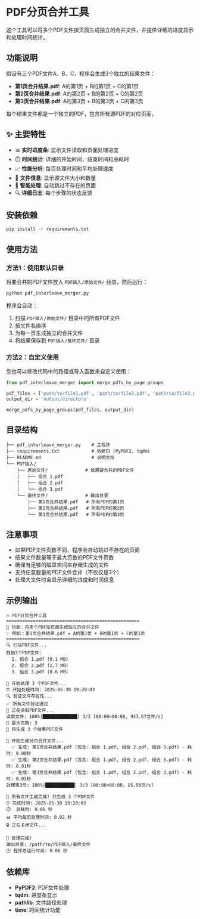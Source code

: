 # PDF分页合并工具

这个工具可以将多个PDF文件按页面生成独立的合并文件，并提供详细的进度显示和处理时间统计。

## 功能说明

假设有三个PDF文件A、B、C，程序会生成3个独立的结果文件：

- **第1页合并结果.pdf**: A的第1页 + B的第1页 + C的第1页
- **第2页合并结果.pdf**: A的第2页 + B的第2页 + C的第2页  
- **第3页合并结果.pdf**: A的第3页 + B的第3页 + C的第3页

每个结果文件都是一个独立的PDF，包含所有源PDF的对应页面。

## ✨ 主要特性

- 📊 **实时进度条**: 显示文件读取和页面处理进度
- ⏱️ **时间统计**: 详细的开始时间、结束时间和总耗时
- 📈 **性能分析**: 每页处理时间和平均处理速度
- 📁 **文件信息**: 显示源文件大小和数量
- 🎯 **智能处理**: 自动跳过不存在的页面
- 🔍 **详细日志**: 每个步骤的状态反馈

## 安装依赖

```bash
pip install -r requirements.txt
```

## 使用方法

### 方法1：使用默认目录

将要合并的PDF文件放入 `PDF插入/原始文件/` 目录，然后运行：

```bash
python pdf_interleave_merger.py
```

程序会自动：

1. 扫描 `PDF插入/原始文件/` 目录中的所有PDF文件
2. 按文件名排序
3. 为每一页生成独立的合并文件
4. 将结果保存到 `PDF插入/最终文件/` 目录

### 方法2：自定义使用

您也可以修改代码中的路径或导入函数来自定义使用：

```python
from pdf_interleave_merger import merge_pdfs_by_page_groups

pdf_files = ['path/to/file1.pdf', 'path/to/file2.pdf', 'path/to/file3.pdf']
output_dir = 'output/directory'

merge_pdfs_by_page_groups(pdf_files, output_dir)
```

## 目录结构

```
├── pdf_interleave_merger.py    # 主程序
├── requirements.txt            # 依赖包 (PyPDF2, tqdm)
├── README.md                   # 说明文档
└── PDF插入/
    ├── 原始文件/              # 放置要合并的PDF文件
    │   ├── 组合 1.pdf
    │   ├── 组合 2.pdf
    │   └── 组合 3.pdf
    └── 最终文件/              # 输出目录
        ├── 第1页合并结果.pdf   # 所有PDF的第1页
        ├── 第2页合并结果.pdf   # 所有PDF的第2页
        └── 第3页合并结果.pdf   # 所有PDF的第3页
```

## 注意事项

- 如果PDF文件页数不同，程序会自动跳过不存在的页面
- 结果文件数量等于最大页数的PDF文件页数
- 确保有足够的磁盘空间来存储生成的文件
- 支持任意数量的PDF文件合并（不仅仅是3个）
- 处理大文件时会显示详细的进度和时间信息

## 示例输出

```
🔥 PDF分页合并工具
==================================================
📝 功能：将多个PDF按页面生成独立的合并文件
💡 例如：第1页合并结果.pdf = A的第1页 + B的第1页 + C的第1页
==================================================
🔍 扫描PDF文件...
找到3个PDF文件:
  1. 组合 1.pdf (0.1 MB)
  2. 组合 2.pdf (1.7 MB)
  3. 组合 3.pdf (0.6 MB)

🚀 开始处理 3 个PDF文件...
⏰ 开始处理时间: 2025-05-30 19:20:03
🔍 验证文件存在性...
✅ 所有文件验证通过
📖 正在读取PDF文件...
读取文件: 100%|█████████████| 3/3 [00:00<00:00, 943.67文件/s]
📄 最大页数: 3
🎯 将生成 3 个结果PDF文件

🔄 开始生成分页合并文件...
  ✅ 生成: 第1页合并结果.pdf (包含: 组合 1.pdf, 组合 2.pdf, 组合 3.pdf) - 耗时: 0.00秒
  ✅ 生成: 第2页合并结果.pdf (包含: 组合 1.pdf, 组合 2.pdf, 组合 3.pdf) - 耗时: 0.01秒
  ✅ 生成: 第3页合并结果.pdf (包含: 组合 1.pdf, 组合 2.pdf, 组合 3.pdf) - 耗时: 0.03秒
处理第3页: 100%|███████████| 3/3 [00:00<00:00, 85.56页/s]

🎉 所有文件生成完成! 共生成 3 个PDF文件
⏰ 完成时间: 2025-05-30 19:20:03
⏱️  总耗时: 0.06 秒
📊 平均每页处理时间: 0.02 秒
🔒 正在关闭文件...

🎊 处理完成!
输出目录: /path/to/PDF插入/最终文件
🕒 程序总运行时间: 0.06 秒
```

## 依赖库

- **PyPDF2**: PDF文件处理
- **tqdm**: 进度条显示
- **pathlib**: 文件路径处理
- **time**: 时间统计功能 